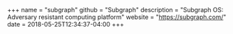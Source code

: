 +++
name = "subgraph"
github = "Subgraph"
description = "Subgraph OS: Adversary resistant computing platform"
website = "https://subgraph.com/"
date = 2018-05-25T12:34:37-04:00
+++
